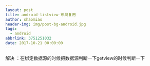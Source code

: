 ```yaml
---
layout: post
title: android-listview-布局复用
author: shaomiao
header-img: img/post-bg-android.jpg
tags:
  - android
abbrlink: 3751251032
date: 2017-10-21 00:00:00
---
```

解决 ：在绑定数据源的时候把数据源判断一下getview的时候判断一下
